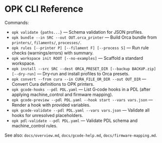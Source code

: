 # OPK CLI Reference

Commands:

- `opk validate {paths...}` — Schema validation for JSON profiles.
- `opk bundle --in SRC --out OUT.orca_printer` — Build Orca bundle from `printers/`, `filaments/`, `processes/`.
- `opk rules [--printer P] [--filament F] [--process S]` — Run rule checks (warnings/errors) with summary.
- `opk workspace init ROOT [--no-examples]` — Scaffold a standard workspace.
- `opk install --src SRC --dest ORCA_PRESET_DIR [--backup BACKUP.zip] [--dry-run]` — Dry‑run and install profiles to Orca presets.
- `opk convert --from cura --in CURA_FILE_OR_DIR --out OUT_DIR` — Convert Cura definitions to OPK printers.
- `opk gcode-hooks --pdl PDL.yaml` — List G‑code hooks in a PDL (after applying machine_control and firmware mapping).
- `opk gcode-preview --pdl PDL.yaml --hook start --vars vars.json` — Render a hook with provided variables.
- `opk gcode-validate --pdl PDL.yaml --vars vars.json` — Validate all hooks for unresolved placeholders.
- `opk pdl-validate --pdl PDL.yaml` — Validate PDL schema and machine_control rules.

See also: `docs/overview.md`, `docs/gcode-help.md`, `docs/firmware-mapping.md`.

